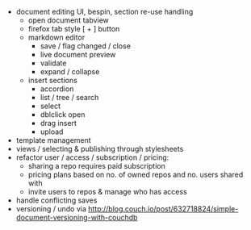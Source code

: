 * document editing UI, bespin, section re-use handling
  * open document tabview
  * firefox tab style [ + ] button
  * markdown editor
    * save / flag changed / close
    * live document preview
    * validate
    * expand / collapse
  * insert sections
    * accordion
    * list / tree / search
    * select
    * dblclick open
    * drag insert
    * upload 
* template management
* views / selecting & publishing through stylesheets
* refactor user / access / subscription / pricing:
  * sharing a repo requires paid subscription
  * pricing plans based on no. of owned repos and no. users shared with
  * invite users to repos & manage who has access
* handle conflicting saves
* versioning / undo via http://blog.couch.io/post/632718824/simple-document-versioning-with-couchdb
